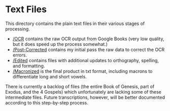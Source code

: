 # Text Files

This directory contains the plain text files in their various stages of processing.

* [/OCR](https://github.com/nathananderson94/biblia-castellionis/tree/main/TXT/1%20-%20OCR) contains the raw OCR output from Google Books (very low quality, but it does speed up the process somewhat.)
* [/Post-Corrected](https://github.com/nathananderson94/biblia-castellionis/tree/main/TXT/2%20-%20Post-Corrected) contains my initial pass the raw data to correct the OCR errors.
* [/Edited](https://github.com/nathananderson94/biblia-castellionis/tree/main/TXT/3%20-%20Edited) contains files with additional updates to orthography, spelling, and formatting.
* [/Macronized](https://github.com/nathananderson94/biblia-castellionis/tree/main/TXT/4%20-%20Macronized) is the final product in txt format, including macrons to differentiate long and short vowels.

There is currently a backlog of files (the entire Book of Genesis, part of Exodus, and the 4 Gospels) which unfortunately are lacking some of these intermediate files. Future transcriptions, however, will be better documented according to this step-by-step process.
